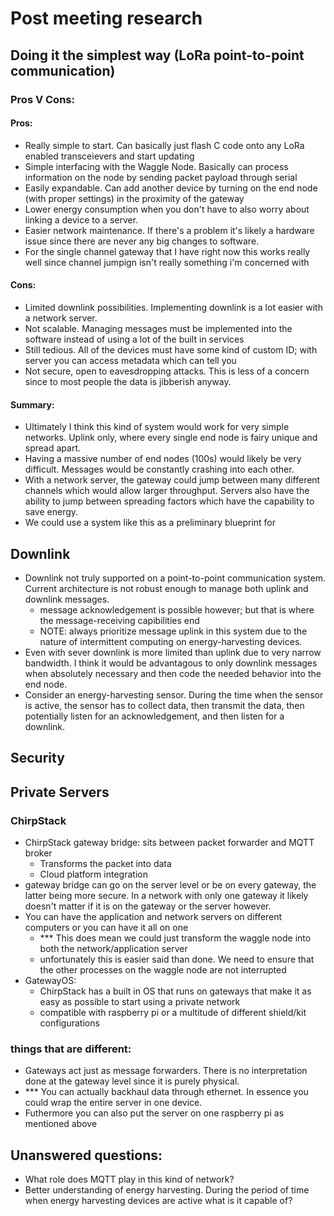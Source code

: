 # Post meeting research

## Doing it the simplest way (LoRa point-to-point communication)
### Pros V Cons:
#### Pros:
- Really simple to start. Can basically just flash C code onto any LoRa enabled transceievers and start updating
- Simple interfacing with the Waggle Node. Basically can process information on the node by sending packet payload through serial
- Easily expandable. Can add another device by turning on the end node (with proper settings) in the proximity of the gateway
- Lower energy consumption when you don't have to also worry about linking a device to a server.
- Easier network maintenance. If there's a problem it's likely a hardware issue since there are never any big changes to software.
- For the single channel gateway that I have right now this works really well since channel jumpign isn't really something i'm concerned with
#### Cons:
- Limited downlink possibilities. Implementing downlink is a lot easier with a network server.
- Not scalable. Managing messages must be implemented into the software instead of using a lot of the built in services
- Still tedious. All of the devices must have some kind of custom ID; with server you can access metadata which can tell you
- Not secure, open to eavesdropping attacks. This is less of a concern since to most people the data is jibberish anyway.

#### Summary:
- Ultimately I think this kind of system would work for very simple networks. Uplink only, where every single end node is fairy unique and spread apart.
- Having a massive number of end nodes (100s) would likely be very difficult. Messages would be constantly crashing into each other.
- With a network server, the gateway could jump between many different channels which would allow larger throughput. Servers also have the ability to jump between spreading factors which have the capability to save energy.
- We could use a system like this as a preliminary blueprint for 

## Downlink
- Downlink not truly supported on a point-to-point communication system. Current architecture is not robust enough to manage both uplink and downlink messages.
    - message acknowledgement is possible however; but that is where the message-receiving capibilities end
    - NOTE: always prioritize message uplink in this system due to the nature of intermittent computing on energy-harvesting devices.
- Even with sever downlink is more limited than uplink due to very narrow bandwidth. I think it would be advantagous to only downlink messages when absolutely necessary and then code the needed behavior into the end node.
- Consider an energy-harvesting sensor. During the time when the sensor is active, the sensor has to collect data, then transmit the data, then potentially listen for an acknowledgement, and then listen for a downlink.

## Security

## Private Servers
### ChirpStack
- ChirpStack gateway bridge: sits between packet forwarder and MQTT broker
    - Transforms the packet into data
    - Cloud platform integration
- gateway bridge can go on the server level or be on every gateway, the latter being more secure. In a network with only one gateway it likely doesn't matter if it is on the gateway or the server however.
- You can have the application and network servers on different computers or you can have it all on one
    - *** This does mean we could just transform the waggle node into both the network/application server
    - unfortunately this is easier said than done. We need to ensure that the other processes on the waggle node are not interrupted
- GatewayOS:
    - ChirpStack has a built in OS that runs on gateways that make it as easy as possible to start using a private network
    - compatible with raspberry pi or a multitude of different shield/kit configurations
    


### things that are different:
- Gateways act just as message forwarders. There is no interpretation done at the gateway level since it is purely physical.
- *** You can actually backhaul data through ethernet. In essence you could wrap the entire server in one device.
- Futhermore you can also put the server on one raspberry pi as mentioned above



## Unanswered questions:
- What role does MQTT play in this kind of network?
- Better understanding of energy harvesting. During the period of time when energy harvesting devices are active what is it capable of?
